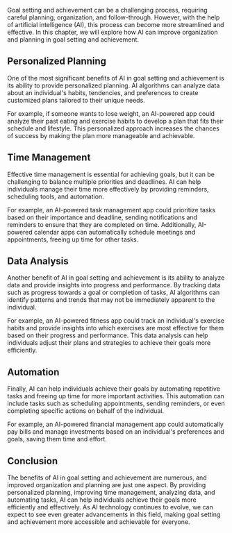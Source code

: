 
Goal setting and achievement can be a challenging process, requiring careful planning, organization, and follow-through. However, with the help of artificial intelligence (AI), this process can become more streamlined and effective. In this chapter, we will explore how AI can improve organization and planning in goal setting and achievement.

Personalized Planning
---------------------

One of the most significant benefits of AI in goal setting and achievement is its ability to provide personalized planning. AI algorithms can analyze data about an individual's habits, tendencies, and preferences to create customized plans tailored to their unique needs.

For example, if someone wants to lose weight, an AI-powered app could analyze their past eating and exercise habits to develop a plan that fits their schedule and lifestyle. This personalized approach increases the chances of success by making the plan more manageable and achievable.

Time Management
---------------

Effective time management is essential for achieving goals, but it can be challenging to balance multiple priorities and deadlines. AI can help individuals manage their time more effectively by providing reminders, scheduling tools, and automation.

For example, an AI-powered task management app could prioritize tasks based on their importance and deadline, sending notifications and reminders to ensure that they are completed on time. Additionally, AI-powered calendar apps can automatically schedule meetings and appointments, freeing up time for other tasks.

Data Analysis
-------------

Another benefit of AI in goal setting and achievement is its ability to analyze data and provide insights into progress and performance. By tracking data such as progress towards a goal or completion of tasks, AI algorithms can identify patterns and trends that may not be immediately apparent to the individual.

For example, an AI-powered fitness app could track an individual's exercise habits and provide insights into which exercises are most effective for them based on their progress and performance. This data analysis can help individuals adjust their plans and strategies to achieve their goals more efficiently.

Automation
----------

Finally, AI can help individuals achieve their goals by automating repetitive tasks and freeing up time for more important activities. This automation can include tasks such as scheduling appointments, sending reminders, or even completing specific actions on behalf of the individual.

For example, an AI-powered financial management app could automatically pay bills and manage investments based on an individual's preferences and goals, saving them time and effort.

Conclusion
----------

The benefits of AI in goal setting and achievement are numerous, and improved organization and planning are just one aspect. By providing personalized planning, improving time management, analyzing data, and automating tasks, AI can help individuals achieve their goals more efficiently and effectively. As AI technology continues to evolve, we can expect to see even greater advancements in this field, making goal setting and achievement more accessible and achievable for everyone.
